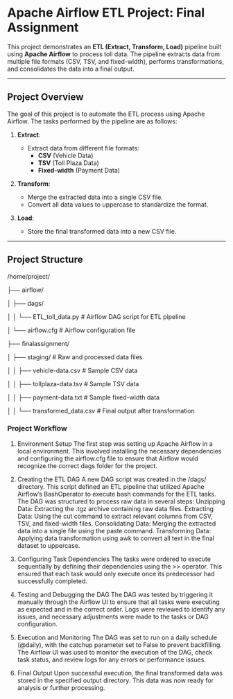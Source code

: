 # Apache Airflow ETL Project: Final Assignment

This project demonstrates an **ETL (Extract, Transform, Load)** pipeline built using **Apache Airflow** to process toll data. The pipeline extracts data from multiple file formats (CSV, TSV, and fixed-width), performs transformations, and consolidates the data into a final output.

---

## Project Overview

The goal of this project is to automate the ETL process using Apache Airflow. The tasks performed by the pipeline are as follows:

1. **Extract**:
   - Extract data from different file formats:
     - **CSV** (Vehicle Data)
     - **TSV** (Toll Plaza Data)
     - **Fixed-width** (Payment Data)
   
2. **Transform**:
   - Merge the extracted data into a single CSV file.
   - Convert all data values to uppercase to standardize the format.
   
3. **Load**:
   - Store the final transformed data into a new CSV file.

---

## Project Structure
/home/project/

├── airflow/

│   ├── dags/

│   │   └── ETL_toll_data.py              # Airflow DAG script for ETL pipeline

│   └── airflow.cfg                       # Airflow configuration file

├── finalassignment/

│   ├── staging/                          # Raw and processed data files

│   │   ├── vehicle-data.csv              # Sample CSV data

│   │   ├── tollplaza-data.tsv           # Sample TSV data

│   │   ├── payment-data.txt             # Sample fixed-width data

│   │   └── transformed_data.csv         # Final output after transformation

### Project Workflow
1. Environment Setup
The first step was setting up Apache Airflow in a local environment. This involved installing the necessary dependencies and configuring the airflow.cfg file to ensure that Airflow would recognize the correct dags folder for the project.

2. Creating the ETL DAG
A new DAG script was created in the /dags/ directory. This script defined an ETL pipeline that utilized Apache Airflow’s BashOperator to execute bash commands for the ETL tasks.
The DAG was structured to process raw data in several steps:
Unzipping Data: Extracting the .tgz archive containing raw data files.
Extracting Data: Using the cut command to extract relevant columns from CSV, TSV, and fixed-width files.
Consolidating Data: Merging the extracted data into a single file using the paste command.
Transforming Data: Applying data transformation using awk to convert all text in the final dataset to uppercase.

3. Configuring Task Dependencies
The tasks were ordered to execute sequentially by defining their dependencies using the >> operator. This ensured that each task would only execute once its predecessor had successfully completed.

4. Testing and Debugging the DAG
The DAG was tested by triggering it manually through the Airflow UI to ensure that all tasks were executing as expected and in the correct order.
Logs were reviewed to identify any issues, and necessary adjustments were made to the tasks or DAG configuration.

5. Execution and Monitoring
The DAG was set to run on a daily schedule (@daily), with the catchup parameter set to False to prevent backfilling.
The Airflow UI was used to monitor the execution of the DAG, check task status, and review logs for any errors or performance issues.

6. Final Output
Upon successful execution, the final transformed data was stored in the specified output directory. This data was now ready for analysis or further processing.
